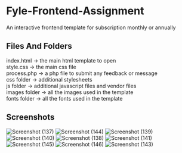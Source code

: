 # Fyle-Frontend-Assignment
An interactive frontend template for subscription monthly or annually

## Files And Folders
index.html -> the main html template to open <br/>
style.css -> the main css file <br/>
process.php -> a php file to submit any feedback or message <br/>
css folder -> additional stylesheets <br/>
js folder -> additional javascript files and vendor files <br/>
images folder -> all the images used in the template <br/>
fonts folder -> all the fonts used in the template

## Screenshots
![Screenshot (137)](https://user-images.githubusercontent.com/30414667/56848990-43d3f880-690c-11e9-9f5c-fdf74db61a0d.png)
![Screenshot (144)](https://user-images.githubusercontent.com/30414667/56849152-8f87a180-690e-11e9-98db-2cf3d63cfa57.png)
![Screenshot (139)](https://user-images.githubusercontent.com/30414667/56849009-91e8fc00-690c-11e9-9875-79453dc80e4c.png)
![Screenshot (140)](https://user-images.githubusercontent.com/30414667/56849011-aaf1ad00-690c-11e9-997d-7a17a0596363.png)
![Screenshot (138)](https://user-images.githubusercontent.com/30414667/56849021-c3fa5e00-690c-11e9-92b6-0e3306523bf1.png)
![Screenshot (141)](https://user-images.githubusercontent.com/30414667/56849027-ce1c5c80-690c-11e9-8964-3310f32bafe7.png)
![Screenshot (145)](https://user-images.githubusercontent.com/30414667/56849156-98787300-690e-11e9-9e9c-4e2ff3df0566.png)
![Screenshot (146)](https://user-images.githubusercontent.com/30414667/56849157-9dd5bd80-690e-11e9-9372-d7f5f24d76ec.png)
![Screenshot (143)](https://user-images.githubusercontent.com/30414667/56849145-77178700-690e-11e9-9822-ff2de426dbed.png)
